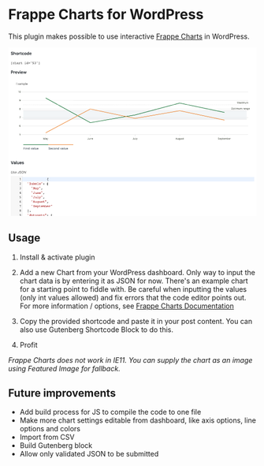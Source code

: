 # Frappe Charts for WordPress

This plugin makes possible to use interactive [Frappe Charts](https://frappe.io/charts) in WordPress.

![Screenshot of Frappe Charts in Dashboard](screenshot.png?raw=true)

## Usage

1. Install & activate plugin

2. Add a new Chart from your WordPress dashboard. Only way to input the chart data is by entering it as JSON for now. 
There's an example chart for a starting point to fiddle with. Be careful when inputting the values (only int values allowed) and fix errors that the code editor points out.
For more information / options, see [Frappe Charts Documentation](https://frappe.io/charts/docs)

3. Copy the provided shortcode and paste it in your post content. You can also use Gutenberg Shortcode Block to do this.

4. Profit

*Frappe Charts does not work in IE11. You can supply the chart as an image using Featured Image for fallback.*

## Future improvements

- Add build process for JS to compile the code to one file
- Make more chart settings editable from dashboard, like axis options, line options and colors
- Import from CSV
- Build Gutenberg block
- Allow only validated JSON to be submitted
